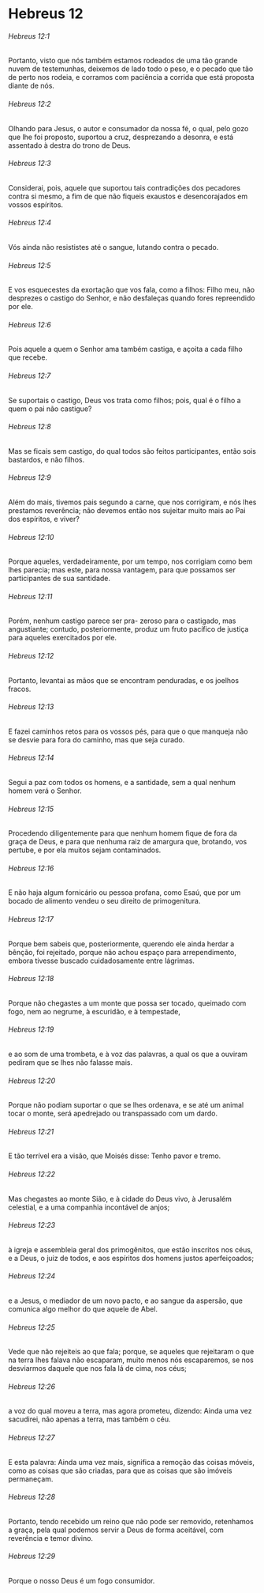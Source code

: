 # Hebreus 12

###### Hebreus 12:1

Portanto, visto que nós também estamos rodeados de uma tão grande nuvem de testemunhas, deixemos de lado todo o peso, e o pecado que tão de perto nos rodeia, e corramos com paciência a corrida que está proposta diante de nós.

###### Hebreus 12:2

Olhando para Jesus, o autor e consumador da nossa fé, o qual, pelo gozo que lhe foi proposto, suportou a cruz, desprezando a desonra, e está assentado à destra do trono de Deus.

###### Hebreus 12:3

Considerai, pois, aquele que suportou tais contradições dos pecadores contra si mesmo, a fim de que não fiqueis exaustos e desencorajados em vossos espíritos.

###### Hebreus 12:4

Vós ainda não resististes até o sangue, lutando contra o pecado.

###### Hebreus 12:5

E vos esquecestes da exortação que vos fala, como a filhos: Filho meu, não desprezes o castigo do Senhor, e não desfaleças quando fores repreendido por ele.

###### Hebreus 12:6

Pois aquele a quem o Senhor ama também castiga, e açoita a cada filho que recebe.

###### Hebreus 12:7

Se suportais o castigo, Deus vos trata como filhos; pois, qual é o filho a quem o pai não castigue?

###### Hebreus 12:8

Mas se ficais sem castigo, do qual todos são feitos participantes, então sois bastardos, e não filhos.

###### Hebreus 12:9

Além do mais, tivemos pais segundo a carne, que nos corrigiram, e nós lhes prestamos reverência; não devemos então nos sujeitar muito mais ao Pai dos espíritos, e viver?

###### Hebreus 12:10

Porque aqueles, verdadeiramente, por um tempo, nos corrigiam como bem lhes parecia; mas este, para nossa vantagem, para que possamos ser participantes de sua santidade.

###### Hebreus 12:11

Porém, nenhum castigo parece ser pra- zeroso para o castigado, mas angustiante; contudo, posteriormente, produz um fruto pacífico de justiça para aqueles exercitados por ele.

###### Hebreus 12:12

Portanto, levantai as mãos que se encontram penduradas, e os joelhos fracos.

###### Hebreus 12:13

E fazei caminhos retos para os vossos pés, para que o que manqueja não se desvie para fora do caminho, mas que seja curado.

###### Hebreus 12:14

Segui a paz com todos os homens, e a santidade, sem a qual nenhum homem verá o Senhor.

###### Hebreus 12:15

Procedendo diligentemente para que nenhum homem fique de fora da graça de Deus, e para que nenhuma raiz de amargura que, brotando, vos pertube, e por ela muitos sejam contaminados.

###### Hebreus 12:16

E não haja algum fornicário ou pessoa profana, como Esaú, que por um bocado de alimento vendeu o seu direito de primogenitura.

###### Hebreus 12:17

Porque bem sabeis que, posteriormente, querendo ele ainda herdar a bênção, foi rejeitado, porque não achou espaço para arrependimento, embora tivesse buscado cuidadosamente entre lágrimas.

###### Hebreus 12:18

Porque não chegastes a um monte que possa ser tocado, queimado com fogo, nem ao negrume, à escuridão, e à tempestade,

###### Hebreus 12:19

e ao som de uma trombeta, e à voz das palavras, a qual os que a ouviram pediram que se lhes não falasse mais.

###### Hebreus 12:20

Porque não podiam suportar o que se lhes ordenava, e se até um animal tocar o monte, será apedrejado ou transpassado com um dardo.

###### Hebreus 12:21

E tão terrível era a visão, que Moisés disse: Tenho pavor e tremo.

###### Hebreus 12:22

Mas chegastes ao monte Sião, e à cidade do Deus vivo, à Jerusalém celestial, e a uma companhia incontável de anjos;

###### Hebreus 12:23

à igreja e assembleia geral dos primogênitos, que estão inscritos nos céus, e a Deus, o juiz de todos, e aos espíritos dos homens justos aperfeiçoados;

###### Hebreus 12:24

e a Jesus, o mediador de um novo pacto, e ao sangue da aspersão, que comunica algo melhor do que aquele de Abel.

###### Hebreus 12:25

Vede que não rejeiteis ao que fala; porque, se aqueles que rejeitaram o que na terra lhes falava não escaparam, muito menos nós escaparemos, se nos desviarmos daquele que nos fala lá de cima, nos céus;

###### Hebreus 12:26

a voz do qual moveu a terra, mas agora prometeu, dizendo: Ainda uma vez sacudirei, não apenas a terra, mas também o céu.

###### Hebreus 12:27

E esta palavra: Ainda uma vez mais, significa a remoção das coisas móveis, como as coisas que são criadas, para que as coisas que são imóveis permaneçam.

###### Hebreus 12:28

Portanto, tendo recebido um reino que não pode ser removido, retenhamos a graça, pela qual podemos servir a Deus de forma aceitável, com reverência e temor divino.

###### Hebreus 12:29

Porque o nosso Deus é um fogo consumidor.

